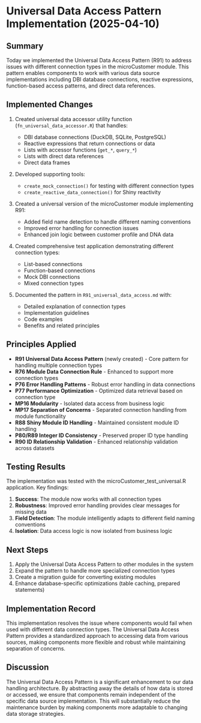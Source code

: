 # Universal Data Access Pattern Implementation (2025-04-10)

## Summary

Today we implemented the Universal Data Access Pattern (R91) to address issues with different connection types in the microCustomer module. This pattern enables components to work with various data source implementations including DBI database connections, reactive expressions, function-based access patterns, and direct data references.

## Implemented Changes

1. Created universal data accessor utility function (`fn_universal_data_accessor.R`) that handles:
   - DBI database connections (DuckDB, SQLite, PostgreSQL)
   - Reactive expressions that return connections or data
   - Lists with accessor functions (`get_*`, `query_*`)
   - Lists with direct data references
   - Direct data frames

2. Developed supporting tools:
   - `create_mock_connection()` for testing with different connection types
   - `create_reactive_data_connection()` for Shiny reactivity

3. Created a universal version of the microCustomer module implementing R91:
   - Added field name detection to handle different naming conventions
   - Improved error handling for connection issues
   - Enhanced join logic between customer profile and DNA data

4. Created comprehensive test application demonstrating different connection types:
   - List-based connections
   - Function-based connections
   - Mock DBI connections
   - Mixed connection types

5. Documented the pattern in `R91_universal_data_access.md` with:
   - Detailed explanation of connection types
   - Implementation guidelines
   - Code examples
   - Benefits and related principles

## Principles Applied

- **R91 Universal Data Access Pattern** (newly created) - Core pattern for handling multiple connection types
- **R76 Module Data Connection Rule** - Enhanced to support more connection types
- **P76 Error Handling Patterns** - Robust error handling in data connections
- **P77 Performance Optimization** - Optimized data retrieval based on connection type
- **MP16 Modularity** - Isolated data access from business logic
- **MP17 Separation of Concerns** - Separated connection handling from module functionality
- **R88 Shiny Module ID Handling** - Maintained consistent module ID handling
- **P80/R89 Integer ID Consistency** - Preserved proper ID type handling
- **R90 ID Relationship Validation** - Enhanced relationship validation across datasets

## Testing Results

The implementation was tested with the microCustomer_test_universal.R application. Key findings:

1. **Success**: The module now works with all connection types
2. **Robustness**: Improved error handling provides clear messages for missing data
3. **Field Detection**: The module intelligently adapts to different field naming conventions
4. **Isolation**: Data access logic is now isolated from business logic

## Next Steps

1. Apply the Universal Data Access Pattern to other modules in the system
2. Expand the pattern to handle more specialized connection types
3. Create a migration guide for converting existing modules
4. Enhance database-specific optimizations (table caching, prepared statements)

## Implementation Record

This implementation resolves the issue where components would fail when used with different data connection types. The Universal Data Access Pattern provides a standardized approach to accessing data from various sources, making components more flexible and robust while maintaining separation of concerns.

## Discussion

The Universal Data Access Pattern is a significant enhancement to our data handling architecture. By abstracting away the details of how data is stored or accessed, we ensure that components remain independent of the specific data source implementation. This will substantially reduce the maintenance burden by making components more adaptable to changing data storage strategies.